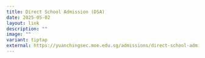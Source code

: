 ```yaml
---
title: Direct School Admission (DSA)
date: 2025-05-02
layout: link
description: ""
image: ""
variant: tiptap
external: https://yuanchingsec.moe.edu.sg/admissions/direct-school-admission-dsa/
---
```


